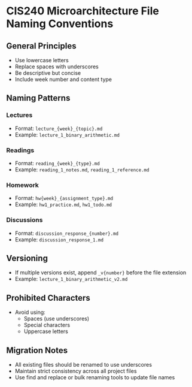# CIS240 Microarchitecture File Naming Conventions

## General Principles
- Use lowercase letters
- Replace spaces with underscores
- Be descriptive but concise
- Include week number and content type

## Naming Patterns

### Lectures
- Format: `lecture_{week}_{topic}.md`
- Example: `lecture_1_binary_arithmetic.md`

### Readings
- Format: `reading_{week}_{type}.md`
- Example: `reading_1_notes.md`, `reading_1_reference.md`

### Homework
- Format: `hw{week}_{assignment_type}.md`
- Example: `hw1_practice.md`, `hw1_todo.md`

### Discussions
- Format: `discussion_response_{number}.md`
- Example: `discussion_response_1.md`

## Versioning
- If multiple versions exist, append `_v{number}` before the file extension
- Example: `lecture_1_binary_arithmetic_v2.md`

## Prohibited Characters
- Avoid using:
  - Spaces (use underscores)
  - Special characters
  - Uppercase letters 

## Migration Notes
- All existing files should be renamed to use underscores
- Maintain strict consistency across all project files
- Use find and replace or bulk renaming tools to update file names 